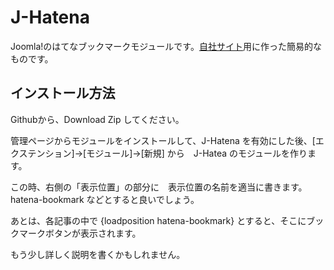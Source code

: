 # J-Hatena

Joomla!のはてなブックマークモジュールです。[自社サイト](https://blog.convergence-lab.com)用に作った簡易的なものです。

## インストール方法

Githubから、Download Zip してください。

管理ページからモジュールをインストールして、J-Hatena を有効にした後、[エクステンション]->[モジュール]->[新規] から　J-Hatea のモジュールを作ります。

この時、右側の「表示位置」の部分に　表示位置の名前を適当に書きます。 hatena-bookmark などとすると良いでしょう。

あとは、各記事の中で {loadposition hatena-bookmark} とすると、そこにブックマークボタンが表示されます。

もう少し詳しく説明を書くかもしれません。
